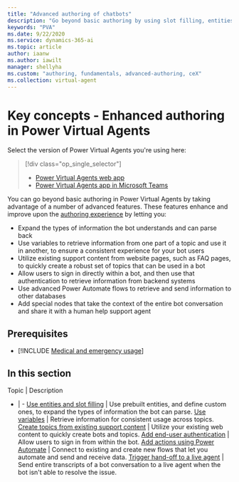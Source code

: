 ```yaml
---
title: "Advanced authoring of chatbots"
description: "Go beyond basic authoring by using slot filling, entities, variables, sign-in, live hand-off, and Power Automate flows."
keywords: "PVA"
ms.date: 9/22/2020
ms.service: dynamics-365-ai
ms.topic: article
author: iaanw
ms.author: iawilt
manager: shellyha
ms.custom: "authoring, fundamentals, advanced-authoring, ceX"
ms.collection: virtual-agent
---
```



# Key concepts - Enhanced authoring in Power Virtual Agents

Select the version of Power Virtual Agents you're using here:

> [!div class="op_single_selector"]
> - [Power Virtual Agents web app](advanced-fundamentals.md)
> - [Power Virtual Agents app in Microsoft Teams](teams/advanced-fundamentals-teams.md)

You can go beyond basic authoring in Power Virtual Agents by taking advantage of a number of advanced features. These features enhance and improve upon the [authoring experience](authoring-fundamentals.md) by letting you:
- Expand the types of information the bot understands and can parse back
- Use variables to retrieve information from one part of a topic and use it in another, to ensure a consistent experience for your bot users
- Utilize existing support content from website pages, such as FAQ pages, to quickly create a robust set of topics that can be used in a bot
- Allow users to sign in directly within a bot, and then use that authentication to retrieve information from backend systems
- Use advanced Power Automate flows to retrieve and send information to other databases
- Add special nodes that take the context of the entire bot conversation and share it with a human help support agent


## Prerequisites

- [!INCLUDE [Medical and emergency usage](includes/pva-usage-limitations.md)]



## In this section

Topic | Description
- | -
[Use entities and slot filling](advanced-entities-slot-filling.md) | Use prebuilt entities, and define custom ones, to expand the types of information the bot can parse.
[Use variables](authoring-variables.md) | Retrieve information for consistent usage across topics.
[Create topics from existing support content](advanced-create-topics-from-web.md) | Utilize your existing web content to quickly create bots and topics.
[Add end-user authentication](advanced-end-user-authentication.md) | Allow users to sign in from within the bot.
[Add actions using Power Automate](advanced-flow.md) | Connect to existing and create new flows that let you automate and send and receive data.
[Trigger hand-off to a live agent](advanced-hand-off.md) | Send entire transcripts of a bot conversation to a live agent when the bot isn't able to resolve the issue.